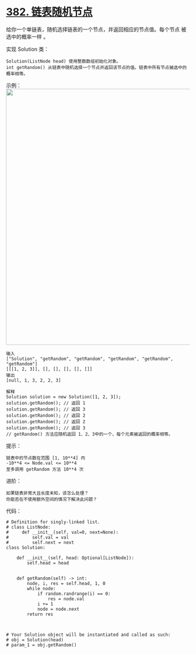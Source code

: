 # [382. 链表随机节点](https://leetcode.cn/problems/linked-list-random-node/)

给你一个单链表，随机选择链表的一个节点，并返回相应的节点值。每个节点 被选中的概率一样 。

实现 Solution 类：
```
Solution(ListNode head) 使用整数数组初始化对象。
int getRandom() 从链表中随机选择一个节点并返回该节点的值。链表中所有节点被选中的概率相等。
```

示例：
<img src="https://assets.leetcode.com/uploads/2021/03/16/getrand-linked-list.jpg" width="700" />
```
输入
["Solution", "getRandom", "getRandom", "getRandom", "getRandom", "getRandom"]
[[[1, 2, 3]], [], [], [], [], []]
输出
[null, 1, 3, 2, 2, 3]

解释
Solution solution = new Solution([1, 2, 3]);
solution.getRandom(); // 返回 1
solution.getRandom(); // 返回 3
solution.getRandom(); // 返回 2
solution.getRandom(); // 返回 2
solution.getRandom(); // 返回 3
// getRandom() 方法应随机返回 1、2、3中的一个，每个元素被返回的概率相等。
```

提示：
```
链表中的节点数在范围 [1, 10**4] 内
-10**4 <= Node.val <= 10**4
至多调用 getRandom 方法 10**4 次
```

进阶：
```
如果链表非常大且长度未知，该怎么处理？
你能否在不使用额外空间的情况下解决此问题？
```

代码：
```python3
# Definition for singly-linked list.
# class ListNode:
#     def __init__(self, val=0, next=None):
#         self.val = val
#         self.next = next
class Solution:

    def __init__(self, head: Optional[ListNode]):
        self.head = head


    def getRandom(self) -> int:
        node, i, res = self.head, 1, 0
        while node:
            if random.randrange(i) == 0:
                res = node.val
            i += 1
            node = node.next
        return res



# Your Solution object will be instantiated and called as such:
# obj = Solution(head)
# param_1 = obj.getRandom()
```